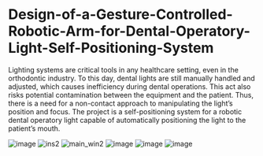 # Design-of-a-Gesture-Controlled-Robotic-Arm-for-Dental-Operatory-Light-Self-Positioning-System

Lighting systems are critical tools in any healthcare setting, even in the orthodontic industry. To this day, 
dental lights are still manually handled and adjusted, which causes inefficiency during dental operations. This 
act also risks potential contamination between the equipment and the patient. Thus, there is a need for a 
non-contact approach to manipulating the light’s position and focus. The project is a self-positioning system 
for a robotic dental operatory light capable of automatically positioning the light to the patient’s mouth.<br>

![image](https://github.com/AGEugenio/Design-of-a-Gesture-Controlled-Robotic-Arm-for-Dental-Operatory-Light-Self-Positioning-System/assets/113889259/7d49497b-3981-4f38-bdf4-98aae08052d4)
![ins2](https://github.com/AGEugenio/Design-of-a-Gesture-Controlled-Robotic-Arm-for-Dental-Operatory-Light-Self-Positioning-System/assets/113889259/238e8762-6d0c-4243-bb82-b011413ede3f)
![main_win2](https://github.com/AGEugenio/Design-of-a-Gesture-Controlled-Robotic-Arm-for-Dental-Operatory-Light-Self-Positioning-System/assets/113889259/f63ee641-f4fe-4e82-927f-da0056aea15c)
![image](https://github.com/AGEugenio/Design-of-a-Gesture-Controlled-Robotic-Arm-for-Dental-Operatory-Light-Self-Positioning-System/assets/113889259/91101d3f-6912-460f-bbda-8185d55ffaf3)
![image](https://github.com/AGEugenio/Design-of-a-Gesture-Controlled-Robotic-Arm-for-Dental-Operatory-Light-Self-Positioning-System/assets/113889259/c54f73d6-0951-4918-9bd9-805b2f58b178)
![image](https://github.com/AGEugenio/Design-of-a-Gesture-Controlled-Robotic-Arm-for-Dental-Operatory-Light-Self-Positioning-System/assets/113889259/83982304-bc88-4379-b7ba-3f0e64351ff6)




